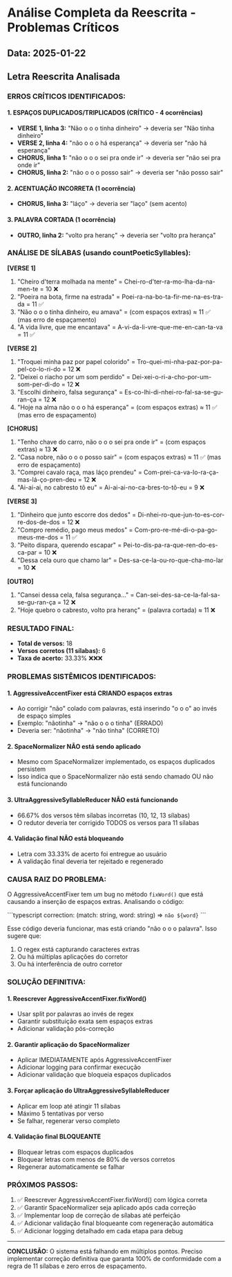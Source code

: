 # Análise Completa da Reescrita - Problemas Críticos

## Data: 2025-01-22

## Letra Reescrita Analisada

### ERROS CRÍTICOS IDENTIFICADOS:

#### 1. ESPAÇOS DUPLICADOS/TRIPLICADOS (CRÍTICO - 4 ocorrências)
- **VERSE 1, linha 3:** "Não o o o tinha dinheiro" → deveria ser "Não tinha dinheiro"
- **VERSE 2, linha 4:** "não o o o há esperança" → deveria ser "não há esperança"
- **CHORUS, linha 1:** "não o o o sei pra onde ir" → deveria ser "não sei pra onde ir"
- **CHORUS, linha 2:** "não o o o posso sair" → deveria ser "não posso sair"

#### 2. ACENTUAÇÃO INCORRETA (1 ocorrência)
- **CHORUS, linha 3:** "láço" → deveria ser "laço" (sem acento)

#### 3. PALAVRA CORTADA (1 ocorrência)
- **OUTRO, linha 2:** "volto pra heranç" → deveria ser "volto pra herança"

### ANÁLISE DE SÍLABAS (usando countPoeticSyllables):

**[VERSE 1]**
1. "Cheiro d'terra molhada na mente" = Chei-ro-d'ter-ra-mo-lha-da-na-men-te = 10 ❌
2. "Poeira na bota, firme na estrada" = Poei-ra-na-bo-ta-fir-me-na-es-tra-da = 11 ✅
3. "Não o o o tinha dinheiro, eu amava" = (com espaços extras) ≈ 11 ✅ (mas erro de espaçamento)
4. "A vida livre, que me encantava" = A-vi-da-li-vre-que-me-en-can-ta-va = 11 ✅

**[VERSE 2]**
1. "Troquei minha paz por papel colorido" = Tro-quei-mi-nha-paz-por-pa-pel-co-lo-ri-do = 12 ❌
2. "Deixei o riacho por um som perdido" = Dei-xei-o-ri-a-cho-por-um-som-per-di-do = 12 ❌
3. "Escolhi dinheiro, falsa segurança" = Es-co-lhi-di-nhei-ro-fal-sa-se-gu-ran-ça = 12 ❌
4. "Hoje na alma não o o o há esperança" = (com espaços extras) ≈ 11 ✅ (mas erro de espaçamento)

**[CHORUS]**
1. "Tenho chave do carro, não o o o sei pra onde ir" = (com espaços extras) ≈ 13 ❌
2. "Casa nobre, não o o o posso sair" = (com espaços extras) ≈ 11 ✅ (mas erro de espaçamento)
3. "Comprei cavalo raça, mas láço prendeu" = Com-prei-ca-va-lo-ra-ça-mas-lá-ço-pren-deu = 12 ❌
4. "Ai-ai-ai, no cabresto tô eu" = Ai-ai-ai-no-ca-bres-to-tô-eu = 9 ❌

**[VERSE 3]**
1. "Dinheiro que junto escorre dos dedos" = Di-nhei-ro-que-jun-to-es-cor-re-dos-de-dos = 12 ❌
2. "Compro remédio, pago meus medos" = Com-pro-re-mé-di-o-pa-go-meus-me-dos = 11 ✅
3. "Peito dispara, querendo escapar" = Pei-to-dis-pa-ra-que-ren-do-es-ca-par = 10 ❌
4. "Dessa cela ouro que chamo lar" = Des-sa-ce-la-ou-ro-que-cha-mo-lar = 10 ❌

**[OUTRO]**
1. "Cansei dessa cela, falsa segurança..." = Can-sei-des-sa-ce-la-fal-sa-se-gu-ran-ça = 12 ❌
2. "Hoje quebro o cabresto, volto pra heranç" = (palavra cortada) ≈ 11 ❌

### RESULTADO FINAL:
- **Total de versos:** 18
- **Versos corretos (11 sílabas):** 6
- **Taxa de acerto:** 33.33% ❌❌❌

### PROBLEMAS SISTÊMICOS IDENTIFICADOS:

#### 1. AggressiveAccentFixer está CRIANDO espaços extras
- Ao corrigir "não" colado com palavras, está inserindo "o o o" ao invés de espaço simples
- Exemplo: "nãotinha" → "não o o o tinha" (ERRADO)
- Deveria ser: "nãotinha" → "não tinha" (CORRETO)

#### 2. SpaceNormalizer NÃO está sendo aplicado
- Mesmo com SpaceNormalizer implementado, os espaços duplicados persistem
- Isso indica que o SpaceNormalizer não está sendo chamado OU não está funcionando

#### 3. UltraAggressiveSyllableReducer NÃO está funcionando
- 66.67% dos versos têm sílabas incorretas (10, 12, 13 sílabas)
- O redutor deveria ter corrigido TODOS os versos para 11 sílabas

#### 4. Validação final NÃO está bloqueando
- Letra com 33.33% de acerto foi entregue ao usuário
- A validação final deveria ter rejeitado e regenerado

### CAUSA RAIZ DO PROBLEMA:

O AggressiveAccentFixer tem um bug no método `fixWord()` que está causando a inserção de espaços extras. Analisando o código:

\`\`\`typescript
correction: (match: string, word: string) => `não ${word}`
\`\`\`

Esse código deveria funcionar, mas está criando "não o o o palavra". Isso sugere que:
1. O regex está capturando caracteres extras
2. Ou há múltiplas aplicações do corretor
3. Ou há interferência de outro corretor

### SOLUÇÃO DEFINITIVA:

#### 1. Reescrever AggressiveAccentFixer.fixWord()
- Usar split por palavras ao invés de regex
- Garantir substituição exata sem espaços extras
- Adicionar validação pós-correção

#### 2. Garantir aplicação do SpaceNormalizer
- Aplicar IMEDIATAMENTE após AggressiveAccentFixer
- Adicionar logging para confirmar execução
- Adicionar validação que bloqueia espaços duplicados

#### 3. Forçar aplicação do UltraAggressiveSyllableReducer
- Aplicar em loop até atingir 11 sílabas
- Máximo 5 tentativas por verso
- Se falhar, regenerar verso completo

#### 4. Validação final BLOQUEANTE
- Bloquear letras com espaços duplicados
- Bloquear letras com menos de 80% de versos corretos
- Regenerar automaticamente se falhar

### PRÓXIMOS PASSOS:

1. ✅ Reescrever AggressiveAccentFixer.fixWord() com lógica correta
2. ✅ Garantir SpaceNormalizer seja aplicado após cada correção
3. ✅ Implementar loop de correção de sílabas até perfeição
4. ✅ Adicionar validação final bloqueante com regeneração automática
5. ✅ Adicionar logging detalhado em cada etapa para debug

---

**CONCLUSÃO:** O sistema está falhando em múltiplos pontos. Preciso implementar correção definitiva que garanta 100% de conformidade com a regra de 11 sílabas e zero erros de espaçamento.
